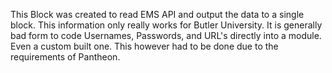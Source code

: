 

This Block was created to read EMS API and output the data to a single block.  This information only really works for Butler University.  It is generally bad form to code Usernames, Passwords, and URL's directly into a module.  Even a custom built one.  This however had to be done due to the requirements of Pantheon.
